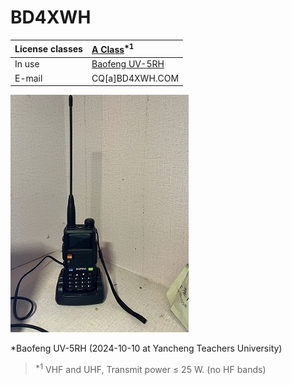 # BD4XWH 

| License classes| [A Class](https://en.wikipedia.org/wiki/Amateur_radio_licensing_in_China)<sup>*1</sup>|
| :----------- | :----------- |
|In use| [Baofeng UV-5RH](https://www.baofengradio.co/product/UV-5RH.html)|
|E-mail | CQ[a]BD4XWH.COM|



![radio UV-5RH](/img/radio.jpg "radio UV-5RH")

*Baofeng UV-5RH (2024-10-10 at Yancheng Teachers University)
> <sup>*1</sup>  VHF and UHF, Transmit power ≤ 25 W. (no HF bands)
